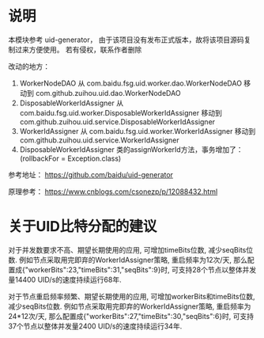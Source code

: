 # 说明
本模块参考 uid-generator， 由于该项目没有发布正式版本，故将该项目源码复制过来方便使用。 若有侵权，联系作者删除 

改动的地方：
1. WorkerNodeDAO 从 com.baidu.fsg.uid.worker.dao.WorkerNodeDAO 移动到 com.github.zuihou.uid.dao.WorkerNodeDAO
2. DisposableWorkerIdAssigner 从 com.baidu.fsg.uid.worker.DisposableWorkerIdAssigner 移动到 com.github.zuihou.uid.service.DisposableWorkerIdAssigner
3. WorkerIdAssigner 从 com.baidu.fsg.uid.worker.WorkerIdAssigner 移动到 com.github.zuihou.uid.service.WorkerIdAssigner
4. DisposableWorkerIdAssigner 类的assignWorkerId方法，事务增加了：(rollbackFor = Exception.class)

参考地址： https://github.com/baidu/uid-generator

原理参考： https://www.cnblogs.com/csonezp/p/12088432.html


# 关于UID比特分配的建议
对于并发数要求不高、期望长期使用的应用, 可增加timeBits位数, 减少seqBits位数. 例如节点采取用完即弃的WorkerIdAssigner策略, 重启频率为12次/天, 那么配置成{"workerBits":23,"timeBits":31,"seqBits":9}时, 可支持28个节点以整体并发量14400 UID/s的速度持续运行68年.

对于节点重启频率频繁、期望长期使用的应用, 可增加workerBits和timeBits位数, 减少seqBits位数. 例如节点采取用完即弃的WorkerIdAssigner策略, 重启频率为24*12次/天, 那么配置成{"workerBits":27,"timeBits":30,"seqBits":6}时, 可支持37个节点以整体并发量2400 UID/s的速度持续运行34年.


